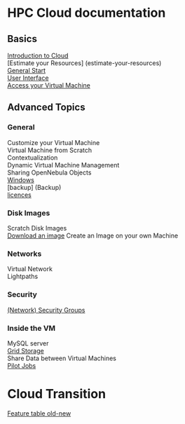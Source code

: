 # HPC Cloud documentation

## Basics
[Introduction to Cloud](introduction-to-cloud)  
[Estimate your Resources] (estimate-your-resources)  
[General Start](general-start)  
[User Interface](user-interface)  
[Access your Virtual Machine](access-your-VM)

## Advanced Topics

### General

Customize your Virtual Machine  
Virtual Machine from Scratch  
Contextualization  
Dynamic Virtual Machine Management  
Sharing OpenNebula Objects  
[Windows](Windows)  
[backup] (Backup)  
[licences](Licences)  

### Disk Images
Scratch Disk Images  
[Download an image](image_download)
Create an Image on your own Machine  

### Networks
Virtual Network  
Lightpaths 

### Security
[(Network) Security Groups](security_groups)


### Inside the VM
MySQL server  
[Grid Storage](grid-storage)  
Share Data between Virtual Machines  
[Pilot Jobs](pilot-jobs)  

# Cloud Transition
[Feature table old-new](Features-old-new)